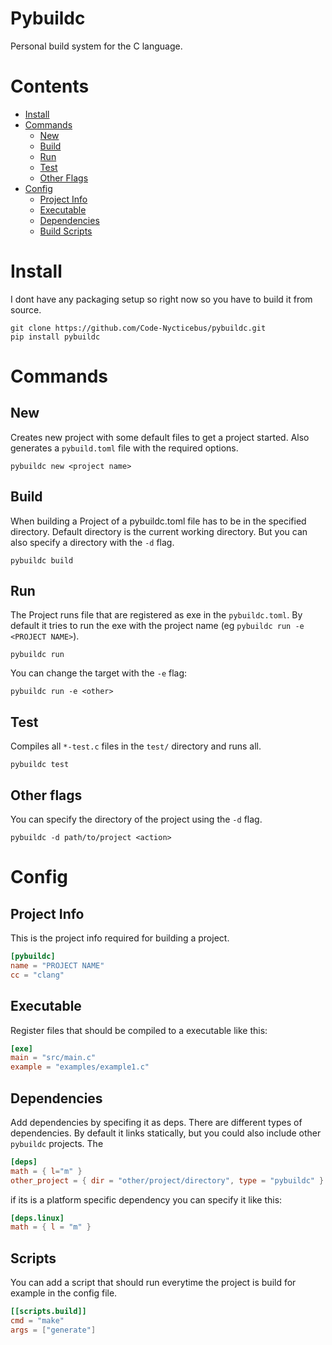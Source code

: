 # Pybuildc
Personal build system for the C language.  

# Contents
- [Install](#install)
- [Commands](#commands)
  - [New](#new)
  - [Build](#build)
  - [Run](#run)
  - [Test](#test)
  - [Other Flags](#other-flags)
- [Config](#config)
  - [Project Info](#project-info)
  - [Executable](#executable)
  - [Dependencies](#dependencies)
  - [Build Scripts](#build-scripts)

# Install
I dont have any packaging setup so right now so you have to build it from source.

```terminal
git clone https://github.com/Code-Nycticebus/pybuildc.git
pip install pybuildc
```

# Commands
## New
Creates new project with some default files to get a project started. Also generates a `pybuild.toml` file with the required options.

```terminal
pybuildc new <project name>
```

## Build
When building a Project of a pybuildc.toml file has to be in the specified directory.
Default directory is the current working directory. But you can also specify a directory with the `-d` flag.

```terminal
pybuildc build
```
## Run

The Project runs file that are registered as exe in the `pybuildc.toml`. By default it tries to run the exe with the project name (eg `pybuildc run -e <PROJECT NAME>`).
```terminal
pybuildc run
```

You can change the target with the `-e` flag: 
```terminal
pybuildc run -e <other>
```  
## Test
Compiles all `*-test.c` files in the `test/` directory and runs all. 

```terminal
pybuildc test
```

## Other flags
You can specify the directory of the project using the `-d` flag. 

```terminal
pybuildc -d path/to/project <action>
```

# Config

## Project Info
This is the project info required for building a project.
```toml
[pybuildc]
name = "PROJECT NAME"
cc = "clang"
```


## Executable
Register files that should be compiled to a executable like this:
```toml
[exe]
main = "src/main.c"
example = "examples/example1.c"
```

## Dependencies
Add dependencies by specifing it as deps. There are different types of dependencies. By default it links statically, but you could also include other `pybuildc` projects. The 
```toml
[deps]
math = { l="m" }
other_project = { dir = "other/project/directory", type = "pybuildc" }
```

if its is a platform specific dependency you can specify it like this:
```toml
[deps.linux]
math = { l = "m" }
```

## Scripts
You can add a script that should run everytime the project is build for example in the config file.
```toml
[[scripts.build]]
cmd = "make"
args = ["generate"]
```
